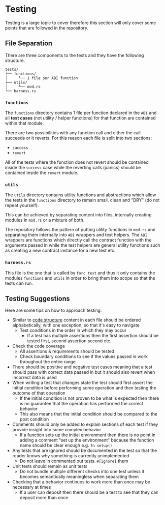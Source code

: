 # Testing

Testing is a large topic to cover therefore this section will only cover some points that are followed in the repository.

## File Separation

There are three components to the tests and they have the following structure.

```
tests/
├── functions/
|     └── 1 file per ABI function
├── utils/
|     └── mod.rs
└── harness.rs
```

### `functions`

The `functions` directory contains 1 file per function declared in the `ABI` and all **test cases** (not utility / helper functions) for that function are contained within that module. 

There are two possibilities with any function call and either the call succeeds or it reverts. For this reason each file is split into two sections:

- `success`
- `revert`

All of the tests where the function does not revert should be contained inside the `success` case while the reverting calls (panics) should be contained inside the `revert` module.

### `utils`

The `utils` directory contains utility functions and abstractions which allow the tests in the `functions` directory to remain small, clean and "DRY" (do not repeat yourself).

This can be achieved by separating content into files, internally creating modules in `mod.rs` or a mixture of both.

The repository follows the pattern of putting utility functions in `mod.rs` and separating them internally into `ABI` wrappers and test helpers. The `ABI` wrappers are functions which directly call the contract function with the arguments passed in while the test helpers are general utility functions such as creating a new contract instance for a new test etc.

### `harness.rs`

This file is the one that is called by `forc test` and thus it only contains the modules `functions` and `utils` in order to bring them into scope so that the tests can run.

## Testing Suggestions

<!-- TODO: this is a mess and it should be cleaned up and categorized at some point-->

Here are some tips on how to approach testing:

- Similar to [code structure](code-structure.md) content in each file should be ordered alphabetically, with one exception, so that it's easy to navigate
  - Test conditions in the order in which they may occur
    - If a test has multiple assertions then the first assertion should be tested first, second assertion second etc.
- Check the code coverage
  - All assertions & requirements should be tested
  - Check boundary conditions to see if the values passed in work throughout the entire range
- There should be positive and negative test cases meaning that a test should pass with correct data passed in but it should also revert when incorrect data is used
- When writing a test that changes state the test should first assert the initial condition before performing some operation and then testing the outcome of that operation
  - If the initial condition is not proven to be what is expected then there is no guarantee that the operation has performed the correct behavior
  - This also means that the initial condition should be compared to the post condition
- Comments should only be added to explain sections of each test if they provide insight into some complex behavior
  - If a function sets up the initial environment then there is no point in adding a comment "set up the environment" because the function name should be clear enough e.g. `fn setup()`
- Any tests that are ignored should be documented in the test so that the reader knows why something is currently unimplemented
  - Do not leave in commented out tests. `#[ignore]` them
- Unit tests should remain as unit tests
  - Do not bundle multiple different checks into one test unless it becomes semantically meaningless when separating them
- Checking that a behavior continues to work more than once may be necessary at times
  - If a user can deposit then there should be a test to see that they can deposit more than once

